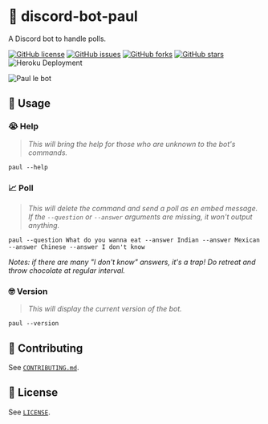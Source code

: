 # :robot: discord-bot-paul

A Discord bot to handle polls.

[![GitHub license](https://img.shields.io/github/license/aminnairi/discord-bot-paul)](https://github.com/aminnairi/discord-bot-paul/blob/next/LICENSE) [![GitHub issues](https://img.shields.io/github/issues/aminnairi/discord-bot-paul)](https://github.com/aminnairi/discord-bot-paul/issues) [![GitHub forks](https://img.shields.io/github/forks/aminnairi/discord-bot-paul)](https://github.com/aminnairi/discord-bot-paul/network) [![GitHub stars](https://img.shields.io/github/stars/aminnairi/discord-bot-paul)](https://github.com/aminnairi/discord-bot-paul/stargazers) ![Heroku Deployment](https://github.com/aminnairi/discord-bot-paul/workflows/Heroku%20Deployment/badge.svg?branch=latest)

![Paul le bot](https://i.ibb.co/jGvnmK7/paul-le-bot.png)

## :thinking: Usage

### :sob: Help

> *This will bring the help for those who are unknown to the bot's commands.*

```console
paul --help
```

### :chart_with_upwards_trend: Poll

> *This will delete the command and send a poll as en embed message. If the `--question` or `--answer` arguments are missing, it won't output anything.*

```console
paul --question What do you wanna eat --answer Indian --answer Mexican --answer Chinese --answer I don't know
```

*Notes: if there are many "I don't know" answers, it's a trap! Do retreat and throw chocolate at regular interval.*

### :nerd_face: Version

> *This will display the current version of the bot.*

```console
paul --version
```

## :pray: Contributing

See [`CONTRIBUTING.md`](./CONTRIBUTING.md).

## :page_with_curl: License

See [`LICENSE`](./LICENSE).
